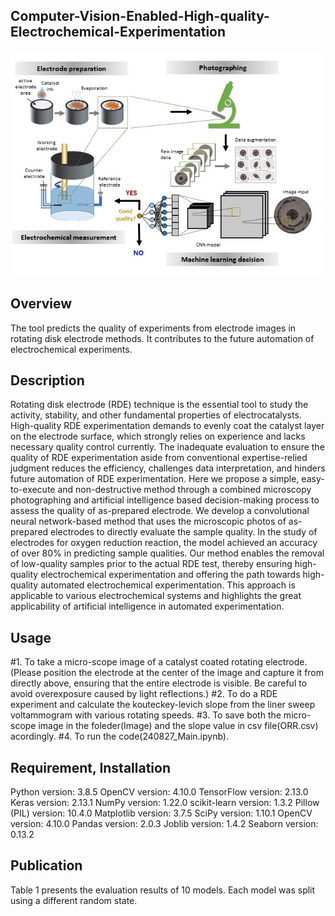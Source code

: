 ## Computer-Vision-Enabled-High-quality-Electrochemical-Experimentation
![Computer-Vision-Enabled-High-quality-Electrochemical-Experimentation.jpg.jpg](Computer-Vision-Enabled-High-quality-Electrochemical-Experimentation.jpg)
## Overview
The tool predicts the quality of experiments from electrode images in rotating disk electrode methods. It contributes to the future automation of electrochemical experiments.

## Description
Rotating disk electrode (RDE) technique is the essential tool to study the activity, stability, and other fundamental properties of electrocatalysts. High-quality RDE experimentation demands to evenly coat the catalyst layer on the electrode surface, which strongly relies on experience and lacks necessary quality control currently. The inadequate evaluation to ensure the quality of RDE experimentation aside from conventional expertise-relied judgment reduces the efficiency, challenges data interpretation, and hinders future automation of RDE experimentation. Here we propose a simple, easy-to-execute and non-destructive method through a combined microscopy photographing and artificial intelligence based decision-making process to assess the quality of as-prepared electrode. We develop a convolutional neural network-based method that uses the microscopic photos of as-prepared electrodes to directly evaluate the sample quality. In the study of electrodes for oxygen reduction reaction, the model achieved an accuracy of over 80% in predicting sample qualities. Our method enables the removal of low-quality samples prior to the actual RDE test, thereby ensuring high-quality electrochemical experimentation and offering the path towards high-quality automated electrochemical experimentation. This approach is applicable to various electrochemical systems and highlights the great applicability of artificial intelligence in automated experimentation.

## Usage
#1. To take a micro-scope image of a catalyst coated rotating electrode.(Please position the electrode at the center of the image and capture it from directly above, ensuring that the entire electrode is visible. Be careful to avoid overexposure caused by light reflections.)
#2. To do a RDE experiment and calculate the kouteckey-levich slope from the liner sweep voltammogram with various rotating speeds.
#3. To save both the micro-scope image in the foleder(Image) and the slope value in csv file(ORR.csv) acordingly.
#4. To run the code(240827_Main.ipynb).

## Requirement, Installation
Python version: 3.8.5 
OpenCV version: 4.10.0
TensorFlow version: 2.13.0
Keras version: 2.13.1
NumPy version: 1.22.0
scikit-learn version: 1.3.2
Pillow (PIL) version: 10.4.0
Matplotlib version: 3.7.5
SciPy version: 1.10.1
OpenCV version: 4.10.0
Pandas version: 2.0.3
Joblib version: 1.4.2
Seaborn version: 0.13.2

## Publication
Table 1 presents the evaluation results of 10 models. Each model was split using a different random state.

